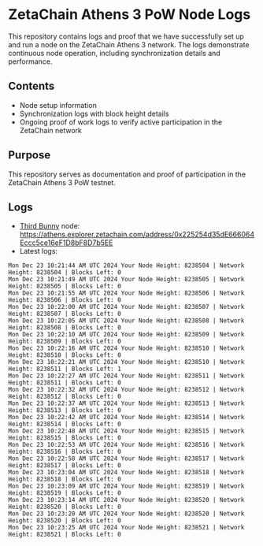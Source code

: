 # ZetaChain Athens 3 PoW Node Logs
This repository contains logs and proof that we have successfully set up and run a node on the ZetaChain Athens 3 network. The logs demonstrate continuous node operation, including synchronization details and performance.

## Contents
- Node setup information
- Synchronization logs with block height details
- Ongoing proof of work logs to verify active participation in the ZetaChain network

## Purpose
This repository serves as documentation and proof of participation in the ZetaChain Athens 3 PoW testnet.

## Logs

- [Third Bunny](https://thirdbunny.xyz/) node: https://athens.explorer.zetachain.com/address/0x225254d35dE666064Eccc5ce16eF1D8bF8D7b5EE
- Latest logs:
```
Mon Dec 23 10:21:44 AM UTC 2024 Your Node Height: 8238504 | Network Height: 8238504 | Blocks Left: 0
Mon Dec 23 10:21:49 AM UTC 2024 Your Node Height: 8238505 | Network Height: 8238505 | Blocks Left: 0
Mon Dec 23 10:21:55 AM UTC 2024 Your Node Height: 8238506 | Network Height: 8238506 | Blocks Left: 0
Mon Dec 23 10:22:00 AM UTC 2024 Your Node Height: 8238507 | Network Height: 8238507 | Blocks Left: 0
Mon Dec 23 10:22:05 AM UTC 2024 Your Node Height: 8238508 | Network Height: 8238508 | Blocks Left: 0
Mon Dec 23 10:22:10 AM UTC 2024 Your Node Height: 8238509 | Network Height: 8238509 | Blocks Left: 0
Mon Dec 23 10:22:16 AM UTC 2024 Your Node Height: 8238510 | Network Height: 8238510 | Blocks Left: 0
Mon Dec 23 10:22:21 AM UTC 2024 Your Node Height: 8238510 | Network Height: 8238511 | Blocks Left: 1
Mon Dec 23 10:22:27 AM UTC 2024 Your Node Height: 8238511 | Network Height: 8238511 | Blocks Left: 0
Mon Dec 23 10:22:32 AM UTC 2024 Your Node Height: 8238512 | Network Height: 8238512 | Blocks Left: 0
Mon Dec 23 10:22:37 AM UTC 2024 Your Node Height: 8238513 | Network Height: 8238513 | Blocks Left: 0
Mon Dec 23 10:22:42 AM UTC 2024 Your Node Height: 8238514 | Network Height: 8238514 | Blocks Left: 0
Mon Dec 23 10:22:48 AM UTC 2024 Your Node Height: 8238515 | Network Height: 8238515 | Blocks Left: 0
Mon Dec 23 10:22:53 AM UTC 2024 Your Node Height: 8238516 | Network Height: 8238516 | Blocks Left: 0
Mon Dec 23 10:22:58 AM UTC 2024 Your Node Height: 8238517 | Network Height: 8238517 | Blocks Left: 0
Mon Dec 23 10:23:04 AM UTC 2024 Your Node Height: 8238518 | Network Height: 8238518 | Blocks Left: 0
Mon Dec 23 10:23:09 AM UTC 2024 Your Node Height: 8238519 | Network Height: 8238519 | Blocks Left: 0
Mon Dec 23 10:23:14 AM UTC 2024 Your Node Height: 8238520 | Network Height: 8238520 | Blocks Left: 0
Mon Dec 23 10:23:20 AM UTC 2024 Your Node Height: 8238520 | Network Height: 8238520 | Blocks Left: 0
Mon Dec 23 10:23:25 AM UTC 2024 Your Node Height: 8238521 | Network Height: 8238521 | Blocks Left: 0
```
